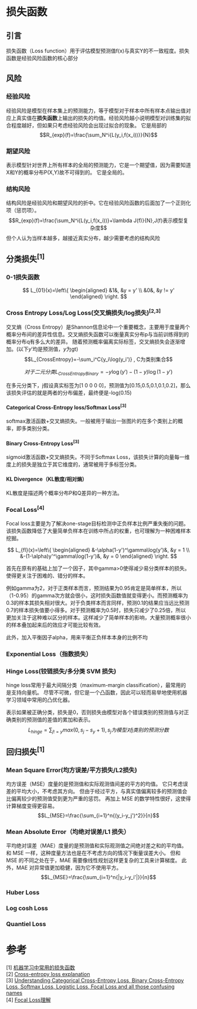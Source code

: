 # 损失函数
## 引言
损失函数（Loss function）用于评估模型预测值f(x)与真实Y的不一致程度。损失函数是经验风险函数的核心部分

## 风险
### 经验风险
经验风险是模型在样本集上的预测能力，等于模型对于样本中所有样本点输出值对应上真实值在**损失函数**上输出的损失的均值。经验风险越小说明模型对训练集的拟合程度越好，但如果只考虑经验风险会出现过拟合的现象。
它是局部的
$$R_{exp}(f)=\frac{\sum_N^i{L(y_i,f(x_i))}}{N}$$

### 期望风险
表示模型针对世界上所有样本的全局的预测能力，它是一个期望值，因为需要知道X和Y的概率分布P(X,Y)故不可得到的。
它是全局的。

### 结构风险
结构风险是经验风险和期望风险的折中。它在经验风险函数的后面加了一个正则化项（惩罚项）。
$$R_{exp}(f)=\frac{\sum_N^i{L(y_i,f(x_i))}+\lambda J(f)}{N},J(f)表示模型复杂度$$
但个人认为当样本越多，越接近真实分布，越少需要考虑的结构风险

## 分类损失<sup>[1]
### 0-1损失函数
$$ L_{01}(x)=\left\{
\begin{aligned}
&1&, &y = y' \\
&0&, &y != y'
\end{aligned}
\right.
$$

### Cross Entropy Loss/Log Loss(交叉熵损失/log损失)<sup>[2,3]
交叉熵（Cross Entropy）是Shannon信息论中一个重要概念，主要用于度量两个概率分布间的差异性信息。交叉熵损失函数可以衡量真实分布p与当前训练得到的概率分布q有多么大的差异。
随着预测概率偏离实际标签，交叉熵损失会逐渐增加。(以下$y'$均是预测值，$y$为gt)
$$L_{CrossEntropy}=-\sum_i^C{y_i\log(y_i')} , C为类别集合$$

$$对于二元分类L_{CrossEntropyBinary}=-y\log(y')-(1-y)\log(1-y') $$

在多元分类下，j假设真实标签为[1 0 0 0 0]，预测值为[0.15,0.5,0.1,0.1,0.2]，那么该损失评估的就是两者的分布偏差，最终便是-log(0.15)
#### Categorical Cross-Entropy loss/Softmax Loss<sup>[3]
softmax激活函数+交叉熵损失。一般被用于输出一张图片的在多个类别上的概率，即多类别分类。
#### Binary Cross-Entropy Loss<sup>[3]
sigmoid激活函数+交叉熵损失。不同于Softmax Loss，该损失计算的向量每一维度上的损失是独立于其它维度的，通常被用于多标签分类。

#### KL Divergence（KL散度/相对熵）
KL散度是描述两个概率分布P和Q差异的一种方法。
### Focal Loss<sup>[4]
Focal loss主要是为了解决one-stage目标检测中正负样本比例严重失衡的问题。该损失函数降低了大量简单负样本在训练中所占的权重，也可理解为一种困难样本挖掘。

$$ L_{fl}(x)=\left\{
\begin{aligned}
&-\alpha(1-y')^\gamma\log(y')&, &y = 1 \\
&-(1-\alpha)y'^\gamma\log(1-y')&, &y = 0
\end{aligned}
\right.
$$

首先在原有的基础上加了一个因子，其中gamma>0使得减少易分类样本的损失。使得更关注于困难的、错分的样本。

例如gamma为2，对于正类样本而言，预测结果为0.95肯定是简单样本，所以（1-0.95）的gamma次方就会很小，这时损失函数值就变得更小。而预测概率为0.3的样本其损失相对很大。对于负类样本而言同样，预测0.1的结果应当远比预测0.7的样本损失值要小得多。对于预测概率为0.5时，损失只减少了0.25倍，所以更加关注于这种难以区分的样本。这样减少了简单样本的影响，大量预测概率很小的样本叠加起来后的效应才可能比较有效。

此外，加入平衡因子alpha，用来平衡正负样本本身的比例不均
### Exponential Loss（指数损失）
### Hinge Loss(铰链损失/多分类 SVM 损失)
hinge loss常用于最大间隔分类（maximum-margin classification），最常用的是支持向量机。
尽管不可微，但它是一个凸函数，因此可以轻而易举地使用机器学习领域中常用的凸优化器。

表示如果被正确分类，损失是0，否则损失由模型对各个错误类别的预测值与对正确类别的预测值的差值的累加和表示。
$$L_{hinge}=\sum_{j != y}{max(0, s_j-s_{y}+1)}, s_j为模型对j类别的预测分数$$

## 回归损失<sup>[1]
### Mean Square Error(均方误差/平方损失/L2损失)
均方误差（MSE）度量的是预测值和实际观测值间差的平方的均值。
它只考虑误差的平均大小，不考虑其方向。
但由于经过平方，与真实值偏离较多的预测值会比偏离较少的预测值受到更为严重的惩罚。
再加上 MSE 的数学特性很好，这使得计算梯度变得更容易。
$$L_{MSE}=\frac{\sum_{i=1}^n{(y_i-y_j')^2}}{n}$$
### Mean Absolute Error（均绝对误差/L1 损失）
平均绝对误差（MAE）度量的是预测值和实际观测值之间绝对差之和的平均值。
和 MSE 一样，这种度量方法也是在不考虑方向的情况下衡量误差大小。
但和 MSE 的不同之处在于，MAE 需要像线性规划这样更复杂的工具来计算梯度。
此外，MAE 对异常值更加稳健，因为它不使用平方。
$$L_{MSE}=\frac{\sum_{i=1}^n{|y_i-y_i'|}}{n}$$
### Huber Loss
### Log cosh Loss
### Quantiel Loss

# 参考
[1] [机器学习中常用的损失函数](https://www.jiqizhixin.com/articles/091202) <br/>
[2] [Cross-entropy loss explanation](https://datascience.stackexchange.com/questions/20296/cross-entropy-loss-explanation) <br/>
[3] [Understanding Categorical Cross-Entropy Loss, Binary Cross-Entropy Loss, Softmax Loss, Logistic Loss, Focal Loss and all those confusing names](https://gombru.github.io/2018/05/23/cross_entropy_loss/) <br/>
[4] [Focal Loss理解](https://www.cnblogs.com/king-lps/p/9497836.html) <br/>
